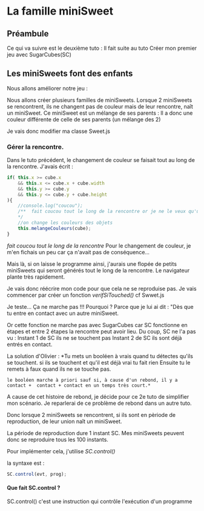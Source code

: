 # La famille miniSweet

## Préambule
Ce qui va suivre est le deuxième tuto : Il fait suite au tuto 
	Créer mon premier jeu avec SugarCubes(SC)

## Les miniSweets font des enfants

Nous allons améliorer notre jeu : 

Nous allons créer plusieurs familles de miniSweets.
Lorsque 2 miniSweets se rencontrent, ils ne changent pas de couleur mais de leur rencontre, naît un miniSweet.
Ce miniSweet est un mélange de ses parents : Il a donc une couleur différente de celle de ses parents (un mélange des 2)

Je vais donc modifier ma classe Sweet.js

### Gérer la rencontre.
Dans le tuto précédent, le changement de couleur se faisait tout au long de la rencontre. 
J'avais écrit :
```javascript 
if( this.x >= cube.x
	&& this.x <= cube.x + cube.width 
	&& this.y >= cube.y 
	&& this.y <= cube.y + cube.height
){
	//console.log("coucou");
	/**  fait coucou tout le long de la rencontre or je ne le veux qu'une seule fois !
	*/
	//on change les couleurs des objets
	this.melangeCouleurs(cube);
}
```

*fait coucou tout le long de la rencontre* 
Pour le changement de couleur, je m'en fichais un peu car ça n'avait pas de conséquence...

Mais là, si on laisse le programme ainsi, j'aurais une flopée de petits miniSweets qui seront générés tout le long de la rencontre.
Le navigateur plante très rapidement.

Je vais donc réécrire mon code pour que cela ne se reproduise pas.
Je vais commencer par créer un fonction *verifSiTouched()* cf Swwet.js

Je teste... Ça ne marche pas !!! Pourquoi ?
Parce que je lui ai dit : "Dès que tu entre en contact avec un autre miniSweet.

Or cette fonction ne marche pas avec SugarCubes car SC fonctionne en étapes et entre 2 étapes la rencontre peut avoir lieu. Du coup, SC ne l'a pas vu :
Instant 1 de SC ils ne se touchent pas
Instant 2 de SC ils sont déjà entrés en contact.

La solution d'Olivier : 
	*Tu mets un booléen à vrais quand tu détectes qu'ils se touchent. 
	si ils se touchent et qu'il est déjà vrai tu fait rien
	Ensuite tu le remets à faux quand ils ne se touche pas.
	
	le booléen marche à priori sauf si, à cause d'un rebond, il y a contact +  contact + contact en un temps très court.*

A cause de cet histoire de rebond, je décide pour ce 2e tuto de simplifier mon scénario. Je reparlerai de ce problème de rebond dans un autre tuto.

Donc lorsque 2 miniSweets se rencontrent, si ils sont en pèriode de reproduction, de leur union naît un miniSweet.

La période de reproduction dure 1 instant SC. Mes miniSweets peuvent donc se reproduire tous les 100 instants.

Pour implémenter cela, j'utilise *SC.control()*

la syntaxe est : 
```javascript 
SC.control(evt, prog);
``` 

#### Que fait SC.control ?
SC.control() c'est une instruction qui contrôle l'exécution d'un programme

